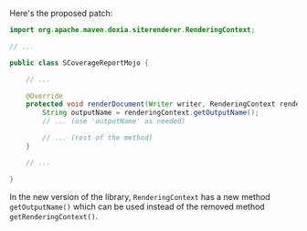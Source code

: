 Here's the proposed patch:
```java
import org.apache.maven.doxia.siterenderer.RenderingContext;

// ...

public class SCoverageReportMojo {

    // ...

    @Override
    protected void renderDocument(Writer writer, RenderingContext renderingContext, SiteRenderingContext siteRenderingContext) throws IOException {
        String outputName = renderingContext.getOutputName();
        // ... (use 'outputName' as needed)

        // ... (rest of the method)
    }

    // ...

}
```
In the new version of the library, `RenderingContext` has a new method `getOutputName()` which can be used instead of the removed method `getRenderingContext()`.
